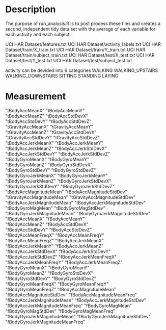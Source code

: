 
# Description
The purpose of run_analysis.R is to post process these files and creates a second, independent tidy data set with the average of each variable for each activity and each subject.

UCI HAR Dataset/features.txt
UCI HAR Dataset/activity_labels.txt
UCI HAR Dataset/train/X_train.txt
UCI HAR Dataset/train/Y_train.txt
UCI HAR Dataset/train/subject_train.txt
UCI HAR Dataset/test/X_test.txt
UCI HAR Dataset/test/Y_test.txt
UCI HAR Dataset/test/subject_test.txt

activity can be devided into 6 categories
WALKING
WALKING_UPSTAIRS
WALKING_DOWNSTAIRS
SITTING
STANDING
LAYING

# Measurement 

 "tBodyAccMeanX"                  "tBodyAccMeanY"                 
 "tBodyAccMeanZ"                  "tBodyAccStdDevX"               
 "tBodyAccStdDevY"                "tBodyAccStdDevZ"               
 "tGravityAccMeanX"               "tGravityAccMeanY"              
 "tGravityAccMeanZ"               "tGravityAccStdDevX"            
 "tGravityAccStdDevY"             "tGravityAccStdDevZ"            
 "tBodyAccJerkMeanX"              "tBodyAccJerkMeanY"             
 "tBodyAccJerkMeanZ"              "tBodyAccJerkStdDevX"           
 "tBodyAccJerkStdDevY"            "tBodyAccJerkStdDevZ"           
 "tBodyGyroMeanX"                 "tBodyGyroMeanY"                
 "tBodyGyroMeanZ"                 "tBodyGyroStdDevX"              
 "tBodyGyroStdDevY"               "tBodyGyroStdDevZ"              
 "tBodyGyroJerkMeanX"             "tBodyGyroJerkMeanY"            
 "tBodyGyroJerkMeanZ"             "tBodyGyroJerkStdDevX"          
 "tBodyGyroJerkStdDevY"           "tBodyGyroJerkStdDevZ"          
 "tBodyAccMagnitudeMean"          "tBodyAccMagnitudeStdDev"       
 "tGravityAccMagnitudeMean"       "tGravityAccMagnitudeStdDev"    
 "tBodyAccJerkMagnitudeMean"      "tBodyAccJerkMagnitudeStdDev"   
 "tBodyGyroMagMean"               "tBodyGyroMagStdDev"            
 "tBodyGyroJerkMagnitudeMean"     "tBodyGyroJerkMagnitudeStdDev"  
 "fBodyAccMeanX"                  "fBodyAccMeanY"                 
 "fBodyAccMeanZ"                  "fBodyAccStdDevX"               
 "fBodyAccStdDevY"                "fBodyAccStdDevZ"               
 "fBodyAccMeanFreqX"              "fBodyAccMeanFreqY"             
 "fBodyAccMeanFreqZ"              "fBodyAccJerkMeanX"             
 "fBodyAccJerkMeanY"              "fBodyAccJerkMeanZ"             
 "fBodyAccJerkStdDevX"            "fBodyAccJerkStdDevY"           
 "fBodyAccJerkStdDevZ"            "fBodyAccJerkMeanFreqX"         
 "fBodyAccJerkMeanFreqY"          "fBodyAccJerkMeanFreqZ"         
 "fBodyGyroMeanX"                 "fBodyGyroMeanY"                
 "fBodyGyroMeanZ"                 "fBodyGyroStdDevX"              
 "fBodyGyroStdDevY"               "fBodyGyroStdDevZ"              
 "fBodyGyroMeanFreqX"             "fBodyGyroMeanFreqY"            
 "fBodyGyroMeanFreqZ"             "fBodyAccMagnitudeMean"         
 "fBodyAccMagnitudeStdDev"        "fBodyAccMagnitudeMeanFreq"     
 "fBodyAccJerkMagnitudeMean"      "fBodyAccJerkMagnitudeStdDev"   
 "fBodyAccJerkMagnitudeMeanFreq"  "fBodyGyroMagMean"              
 "fBodyGyroMagStdDev"             "fBodyGyroMagMeanFreq"          
 "fBodyGyroJerkMagnitudeMean"     "fBodyGyroJerkMagnitudeStdDev"  
 "fBodyGyroJerkMagnitudeMeanFreq"
